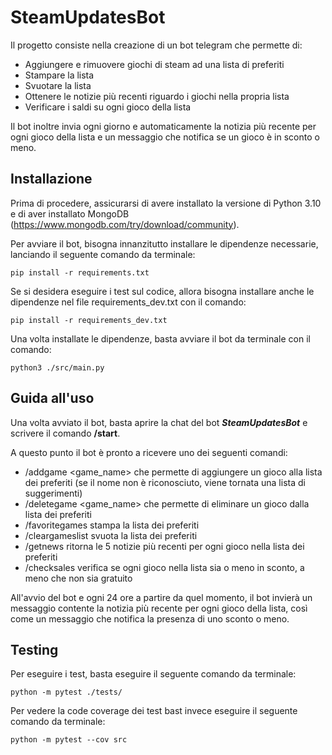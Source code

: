 # SteamUpdatesBot

Il progetto consiste nella creazione di un bot telegram che permette di:
- Aggiungere e rimuovere giochi di steam ad una lista di preferiti
- Stampare la lista
- Svuotare la lista
- Ottenere le notizie più recenti riguardo i giochi nella propria lista
- Verificare i saldi su ogni gioco della lista

Il bot inoltre invia ogni giorno e automaticamente la notizia più recente per ogni gioco della lista e un messaggio che notifica se un gioco è in sconto o meno.

## Installazione

Prima di procedere, assicurarsi di avere installato la versione di Python 3.10 e di aver installato MongoDB (https://www.mongodb.com/try/download/community).

Per avviare il bot, bisogna innanzitutto installare le dipendenze necessarie, lanciando il seguente comando da terminale:

<code>pip install -r requirements.txt</code>

Se si desidera eseguire i test sul codice, allora bisogna installare anche le dipendenze nel file requirements_dev.txt con il comando:

<code>pip install -r requirements_dev.txt</code>

Una volta installate le dipendenze, basta avviare il bot da terminale con il comando:

<code>python3 ./src/main.py</code>

## Guida all'uso

Una volta avviato il bot, basta aprire la chat del bot  ***SteamUpdatesBot*** e scrivere il comando **/start**.

A questo punto il bot è pronto a ricevere uno dei seguenti comandi:
- /addgame \<game_name\> che permette di aggiungere un gioco alla lista dei preferiti (se il nome non è riconosciuto, viene tornata una lista di suggerimenti)
- /deletegame \<game_name\> che permette di eliminare un gioco dalla lista dei preferiti
- /favoritegames stampa la lista dei preferiti
- /cleargameslist svuota la lista dei preferiti
- /getnews ritorna le 5 notizie più recenti per ogni gioco nella lista dei preferiti
- /checksales verifica se ogni gioco nella lista sia o meno in sconto, a meno che non sia gratuito

All'avvio del bot e ogni 24 ore a partire da quel momento, il bot invierà un messaggio contente la notizia più recente per ogni gioco della lista, così come un messaggio che notifica la presenza di uno sconto o meno.

## Testing 

Per eseguire i test, basta eseguire il seguente comando da terminale:

<code>python -m pytest ./tests/ </code>

Per vedere la code coverage dei test bast invece eseguire il seguente comando da terminale:

<code>python -m pytest --cov src </code>
